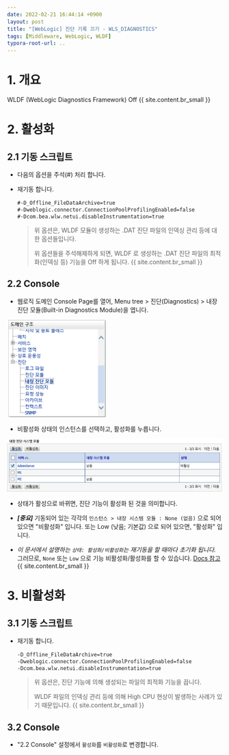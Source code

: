 ```yaml
---
date: 2022-02-21 16:44:14 +0900
layout: post
title: "[WebLogic] 진단 기록 끄기 - WLS_DIAGNOSTICS"
tags: [Middleware, WebLogic, WLDF]
typora-root-url: ..
---
```


# 1. 개요

WLDF (WebLogic Diagnostics Framework) Off
{{ site.content.br_small }}
# 2. 활성화

## 2.1 기동 스크립트

* 다음의 옵션을 주석(#) 처리 합니다.

* 재기동 합니다.

  ```
  #-D_Offline_FileDataArchive=true
  #-Dweblogic.connector.ConnectionPoolProfilingEnabled=false
  #-Dcom.bea.wlw.netui.disableInstrumentation=true
  ```

  > 위 옵션은, WLDF 모듈이 생성하는 .DAT 진단 파일의 인덱싱 관리 등에 대한 옵션들입니다.
  >
  > 위 옵션들을 주석해제하게 되면, WLDF 로 생성하는 .DAT 진단 파일의 최적화(인덱싱 등) 기능을 Off 하게 됩니다.
{{ site.content.br_small }}
## 2.2 Console

* 웹로직 도메인 Console Page를 열어,
  Menu tree > 진단(Diagnostics) > 내장 진단 모듈(Built-in Diagnostics Module)을 엽니다.

![OffWLDF_1](/../assets/posts/images/01-WebLogic/OffWLDF/OffWLDF_1.png)

* 비활성화 상태의 인스턴스를 선택하고, 활성화를 누릅니다.

![OffWLDF_2](/../assets/posts/images/01-WebLogic/OffWLDF/OffWLDF_2.png)

* 상태가 활성으로 바뀌면, 진단 기능이 활성화 된 것을 의미합니다.

* ***[중요]*** 기동되어 있는 각각의 `인스턴스 > 내장 시스템 모듈 : None (없음)` 으로 되어 있으면
  "비활성화" 입니다.
  또는 Low (낮음; 기본값) 으로 되어 있으면, "활성화" 입니다.
* *이 문서에서 설명하는 `상태: 활성화/비활성화`는 재기동을 할 때마다 초기화 됩니다.*
  그러므로, `None` 또는 `Low` 으로 기능 비활성화/활성화를 할 수 있습니다.
  [Docs 참고](https://docs.oracle.com/middleware/1212/wls/WLDFC/using_builtin_diag_modules.htm#WLDF)
{{ site.content.br_small }}
# 3. 비활성화

## 3.1 기동 스크립트

* 재기동 합니다.

  ```
  -D_Offline_FileDataArchive=true
  -Dweblogic.connector.ConnectionPoolProfilingEnabled=false
  -Dcom.bea.wlw.netui.disableInstrumentation=true
  ```

  > 위 옵션은, 진단 기능에 의해 생성되는 파일의 최적화 기능을 끕니다.
  >
  > WLDF 파일의 인덱싱 관리 등에 의해 High CPU 현상이 발생하는 사례가 있기 때문입니다.
{{ site.content.br_small }}
## 3.2 Console

* "2.2 Console" 설정에서 `활성화`를 `비활성화`로 변경합니다.
